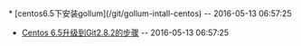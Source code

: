 <!-- --- title : 标签列表：linux -->* [centos6.5下安装gollum](/git/gollum-intall-centos) -- 2016-05-13 06:57:25
* [Centos 6.5升级到Git2.8.2的步骤](/git/upgrade_git_centos) -- 2016-05-13 06:57:25
